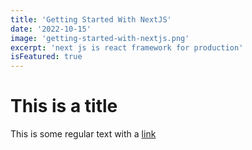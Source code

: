 ```yaml
---
title: 'Getting Started With NextJS'
date: '2022-10-15'
image: 'getting-started-with-nextjs.png'
excerpt: 'next js is react framework for production'
isFeatured: true
---
```


# This is a title

This is some regular text with a [link](http://google.com)
